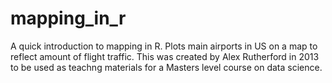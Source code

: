 mapping_in_r
============

A quick introduction to mapping in R. Plots main airports in US on a map to reflect amount of flight traffic.
This was created by Alex Rutherford in 2013 to be used as teachng materials for a Masters level course on data science.
